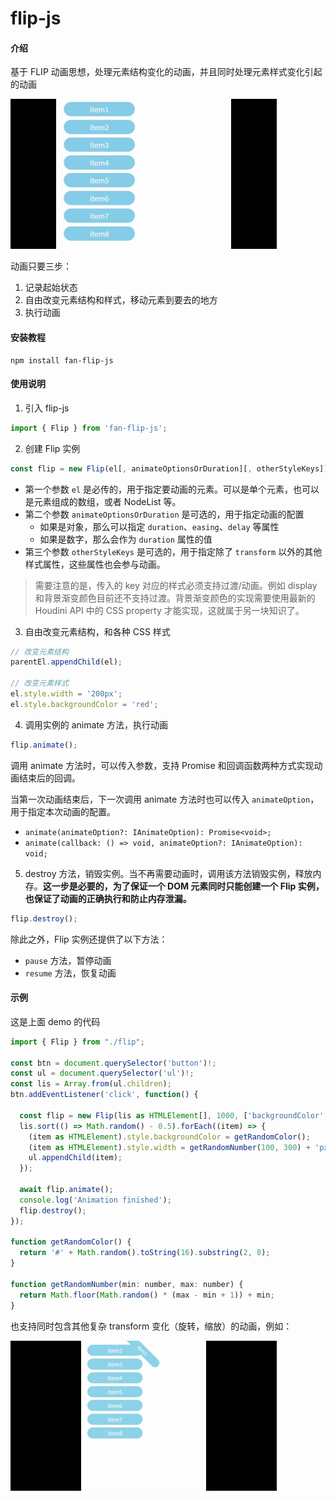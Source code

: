 # flip-js

#### 介绍
基于 FLIP 动画思想，处理元素结构变化的动画，并且同时处理元素样式变化引起的动画

![demo](./demo.gif)

动画只要三步：
1. 记录起始状态
2. 自由改变元素结构和样式，移动元素到要去的地方
3. 执行动画

#### 安装教程

```
npm install fan-flip-js
```

#### 使用说明

1.  引入 flip-js

```js
import { Flip } from 'fan-flip-js';
```

2.  创建 Flip 实例

```js
const flip = new Flip(el[, animateOptionsOrDuration][, otherStyleKeys]);
```

  - 第一个参数 `el` 是必传的，用于指定要动画的元素。可以是单个元素，也可以是元素组成的数组，或者 NodeList 等。
  - 第二个参数 `animateOptionsOrDuration` 是可选的，用于指定动画的配置
    - 如果是对象，那么可以指定 `duration`、`easing`、`delay` 等属性
    - 如果是数字，那么会作为 `duration` 属性的值
  - 第三个参数 `otherStyleKeys` 是可选的，用于指定除了 `transform` 以外的其他样式属性，这些属性也会参与动画。

  > 需要注意的是，传入的 key 对应的样式必须支持过渡/动画。例如 display 和背景渐变颜色目前还不支持过渡。背景渐变颜色的实现需要使用最新的 Houdini API 中的 CSS property 才能实现，这就属于另一块知识了。

3.  自由改变元素结构，和各种 CSS 样式

```js
// 改变元素结构
parentEl.appendChild(el);

// 改变元素样式
el.style.width = '200px';
el.style.backgroundColor = 'red';
```

4.  调用实例的 animate 方法，执行动画

```js
flip.animate();
```

调用 animate 方法时，可以传入参数，支持 Promise 和回调函数两种方式实现动画结束后的回调。

当第一次动画结束后，下一次调用 animate 方法时也可以传入 `animateOption`，用于指定本次动画的配置。

  - `animate(animateOption?: IAnimateOption): Promise<void>;`
  - `animate(callback: () => void, animateOption?: IAnimateOption): void;`

5. destroy 方法，销毁实例。当不再需要动画时，调用该方法销毁实例，释放内存。**这一步是必要的，为了保证一个 DOM 元素同时只能创建一个 Flip 实例，也保证了动画的正确执行和防止内存泄漏。**

```js
flip.destroy();
```

除此之外，Flip 实例还提供了以下方法：

  - `pause` 方法，暂停动画
  - `resume` 方法，恢复动画

#### 示例

这是上面 demo 的代码

```js
import { Flip } from "./flip";

const btn = document.querySelector('button')!;
const ul = document.querySelector('ul')!;
const lis = Array.from(ul.children);
btn.addEventListener('click', function() {

  const flip = new Flip(lis as HTMLElement[], 1000, ['backgroundColor', 'width']);
  lis.sort(() => Math.random() - 0.5).forEach((item) => {
    (item as HTMLElement).style.backgroundColor = getRandomColor();
    (item as HTMLElement).style.width = getRandomNumber(100, 300) + 'px';
    ul.appendChild(item);
  });

  await flip.animate();
  console.log('Animation finished');
  flip.destroy();
});

function getRandomColor() {
  return '#' + Math.random().toString(16).substring(2, 8);
}

function getRandomNumber(min: number, max: number) {
  return Math.floor(Math.random() * (max - min + 1)) + min;
}
```

也支持同时包含其他复杂 transform 变化（旋转，缩放）的动画，例如：

![demo2](./demo2.gif)

